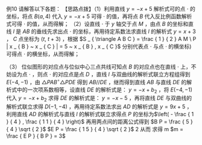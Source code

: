 例10 请解答以下各题： 【思路点拨】（1）利用直线 $y = - x + 5$ 解析式可的点 $\cdot$ 的坐标，将点 $B ( a , 4 )$ 代入 $y = - x + 5$ 可得 $\cdot$ 的值，再将点 $B$ 代入反比例函数解析式可得 $\cdot$ 的值，从而得解；
（2）设直线 $\cdot$ 于 $y$ 轴交于点 $M$ ，由点 $B$ 的坐标和直线 $l$ 是 $A B$ 的垂线先求出点 $\cdot$ 的坐标，再用待定系数法求直线 $l$ 的解析式 $y = x + 3$ ， $C$ 点坐标为 $\textstyle { \left( t , ~ t + 3 \right) }$ ，根据 $S _ { \triangle A B C } = \frac { 1 } { 2 } A M \ P | x _ { B } ~ x _ { C } | = 5 ~ x _ { B } , x _ { C }$ 分别代表点 $\cdot$ 与点 $\cdot$ 的横坐标)可得点 $\cdot$ 的横坐标，从而得解；

（3） 位似图形的对应点与位似中心三点共线可知点 $B$ 的对应点也在直线 $\cdot$ 上，不妨设为点 $\cdot$ ，则点 $\cdot$ 的对应点是点 $D$ ，直线 $l$ 与双曲线的解析式联立方程组得到 $E \left( - 4 , - 1 \right)$ ，由 $\triangle P A B ^ { \circ } \triangle P D E$ 得到 $A B / / D E$ ，继而得到直线 $A B$ 与直线 $D E$ 的解析式中的一次项系数相等，设直线 $D E$ 的解析式是： $y = - x + b _ { 2 }$ ，将 $E \left( - 4 , - 1 \right)$ 代入 $y = - x + b _ { 2 }$ 求得 $D E$ 的解析式是： $y = - x - 5$ ，再将直线 $D E$ 与双曲线的解析式联立求得 $D \left( - 1 , - 4 \right)$ ，再用待定系数法求出 $A D$ 的解析式是 $y = 9 x + 5$ ，利用直线 $A D$ 的解析式与直线 $l$ 的解析式联立求得点 $P$ 的坐标为$\left( - \frac { 1 } { 4 } , \frac { 1 1 } { 4 } \right)$ 再用两点间的距离公式得到 $B P = \frac { 5 } { 4 } \sqrt { 2 }$ $E P = \frac { 1 5 } { 4 } \sqrt { 2 }$ 2 从而 求得 m $m = \frac { E P } { B P } = 3$
